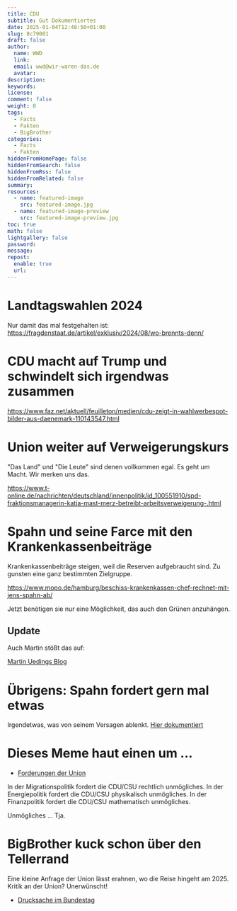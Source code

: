 ```yaml
---
title: CDU
subtitle: Gut Dokumentiertes
date: 2025-01-04T12:48:50+01:00
slug: 8c79001
draft: false
author:
  name: WWD
  link: 
  email: wwd@wir-waren-das.de
  avatar:
description:
keywords:
license:
comment: false
weight: 0
tags:
  - Facts
  - Fakten
  - BigBrother
categories:
  - Facts
  - Fakten
hiddenFromHomePage: false
hiddenFromSearch: false
hiddenFromRss: false
hiddenFromRelated: false
summary:
resources:
  - name: featured-image
    src: featured-image.jpg
  - name: featured-image-preview
    src: featured-image-preview.jpg
toc: true
math: false
lightgallery: false
password:
message:
repost:
  enable: true
  url:
---
```


# Landtagswahlen 2024

Nur damit das mal festgehalten ist:
https://fragdenstaat.de/artikel/exklusiv/2024/08/wo-brennts-denn/

# CDU macht auf Trump und schwindelt sich irgendwas zusammen

https://www.faz.net/aktuell/feuilleton/medien/cdu-zeigt-in-wahlwerbespot-bilder-aus-daenemark-110143547.html

# Union weiter auf Verweigerungskurs

"Das Land" und "Die Leute" sind denen vollkommen egal. Es geht um Macht. Wir merken uns das.

https://www.t-online.de/nachrichten/deutschland/innenpolitik/id_100551910/spd-fraktionsmanagerin-katja-mast-merz-betreibt-arbeitsverweigerung-.html

# Spahn und seine Farce mit den Krankenkassenbeiträge

Krankenkassenbeiträge steigen, weil die Reserven aufgebraucht sind. Zu gunsten eine ganz bestimmten Zielgruppe.

https://www.mopo.de/hamburg/beschiss-krankenkassen-chef-rechnet-mit-jens-spahn-ab/

Jetzt benötigen sie nur eine Möglichkeit, das auch den Grünen anzuhängen.

## Update

Auch Martin stößt das auf:

[Martin Uedings Blog](https://martin-ueding.de/posts/ernuchterung-uber-tagesschau-wegen-mangelndem-hintergrund/)

# Übrigens: Spahn fordert gern mal etwas

Irgendetwas, was von seinem Versagen ablenkt. [Hier dokumentiert](https://jens-spahn-fordert.de)

# Dieses Meme haut einen um ... 

- [Forderungen der Union](https://mastodon.social/@TwraSun/113787785972944102)


In der Migrationspolitik fordert die CDU/CSU rechtlich unmögliches.
In der Energiepolitik fordert die CDU/CSU physikalisch unmögliches.
In der Finanzpolitik fordert die CDU/CSU mathematisch unmögliches.

Unmögliches ... Tja.

# BigBrother kuck schon über den Tellerrand

Eine kleine Anfrage der Union lässt erahnen, wo die Reise hingeht am 2025. Kritik an der Union? Unerwünscht!

- [Drucksache im Bundestag](https://dserver.bundestag.de/btd/20/150/2015035.pdf)
